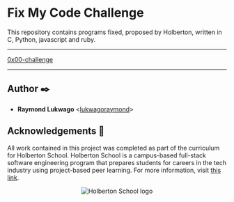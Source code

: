 # Fix My Code Challenge

This repository contains programs fixed, proposed by Holberton, written in C, Python, javascript and ruby.

---

[0x00-challenge](https://github.com/arvicrin/Fix_My_Code_Challenge/tree/master/0x00-challenge "0x00-challenge")

---

## Author :black_nib:

* **Raymond Lukwago** <[lukwagoraymond](https://github.com/lukwagoraymond)>

## Acknowledgements :pray:

All work contained in this project was completed as part of the curriculum for
Holberton School. Holberton School is a campus-based full-stack software
engineering program that prepares students for careers in the tech industry
using project-based peer learning. For more information, visit
[this link](https://www.alxafrica.com/).

<p align="center">
  <img src="http://www.holbertonschool.com/holberton-logo.png"
       alt="Holberton School logo"
  >
</p>

